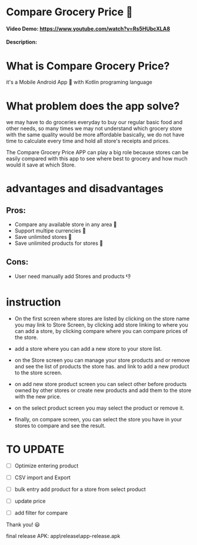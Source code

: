 # Compare Grocery Price :twisted_rightwards_arrows:

#### Video Demo: https://www.youtube.com/watch?v=Rs5HUbcXLA8

#### Description:

# What is Compare Grocery Price?

it's a Mobile Android App :iphone: with Kotlin programing language

# What problem does the app solve?

we may have to do groceries everyday to buy our regular basic food and other needs, so many times we may not understand which grocery store with the same quality would be more affordable
basically, we do not have time to calculate every time and hold all store's receipts and prices.

The Compare Grocery Price APP can play a big role because stores can be easily compared with this app to see where best to grocery and how much would it save at which Store.

# advantages and disadvantages

## Pros:

- Compare any available store in any area :1st_place_medal:
- Support multipe currencies :1st_place_medal:
- Save unlimited stores :1st_place_medal:
- Save unlimited products for stores :1st_place_medal:

## Cons:

- User need manually add Stores and products :-1:

# instruction

- On the first screen where stores are listed by clicking on the store name you may link to Store Screen, by clicking add store linking to where you can add a store, by clicking compare where you can compare prices of the store.

- add a store where you can add a new store to your store list.

- on the Store screen you can manage your store products and or remove and see the list of products the store has. and link to add a new product to the store screen.

- on add new store product screen you can select other before products owned by other stores or create new products and add them to the store with the new price.

- on the select product screen you may select the product or remove it.

- finally, on compare screen, you can select the store you have in your stores to compare and see the result.

# TO UPDATE

-[ ] Optimize entering product

-[ ] CSV import and Export

-[ ] bulk entry add product for a store from select product

-[ ] update price

-[ ] add filter for compare

Thank you! :smiley:

final release APK: app\release\app-release.apk
